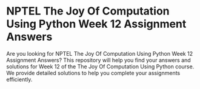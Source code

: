 # NPTEL The Joy Of Computation Using Python Week 12 Assignment Answers

Are you looking for NPTEL The Joy Of Computation Using Python Week 12 Assignment Answers? This repository will help you find your answers and solutions for Week 12 of the The Joy Of Computation Using Python course. We provide detailed solutions to help you complete your assignments efficiently.